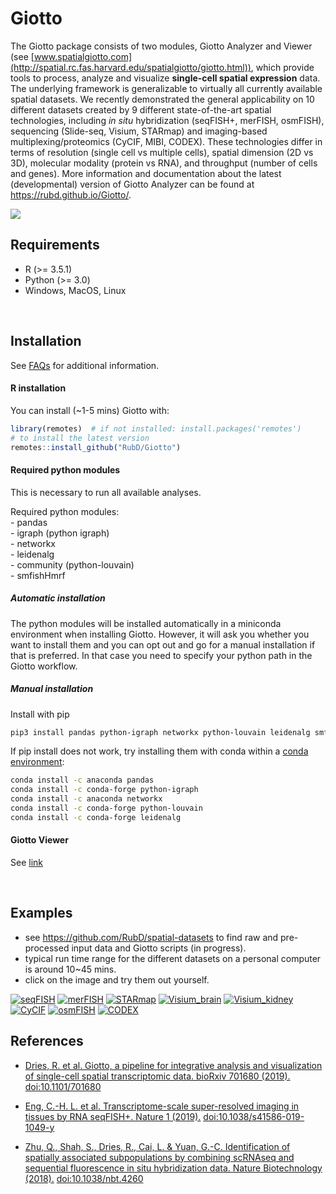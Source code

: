 
<!-- README.md is generated from README.Rmd. Please edit that file -->

<!-- This line is from RStudio -->

# Giotto

<!-- badges: start -->

<!-- badges: end -->

The Giotto package consists of two modules, Giotto Analyzer and Viewer
(see
[www.spatialgiotto.com](http://spatial.rc.fas.harvard.edu/spatialgiotto/giotto.html)),
which provide tools to process, analyze and visualize **single-cell
spatial expression** data. The underlying framework is generalizable to
virtually all currently available spatial datasets. We recently
demonstrated the general applicability on 10 different datasets created
by 9 different state-of-the-art spatial technologies, including *in
situ* hybridization (seqFISH+, merFISH, osmFISH), sequencing (Slide-seq,
Visium, STARmap) and imaging-based multiplexing/proteomics (CyCIF, MIBI,
CODEX). These technologies differ in terms of resolution (single cell vs
multiple cells), spatial dimension (2D vs 3D), molecular modality
(protein vs RNA), and throughput (number of cells and genes). More
information and documentation about the latest (developmental) version
of Giotto Analyzer can be found at <https://rubd.github.io/Giotto/>.

<img src="inst/images/general_figs/overview_datasets.png" />

## Requirements

  - R (\>= 3.5.1)
  - Python (\>= 3.0)
  - Windows, MacOS, Linux

 

## Installation

See [FAQs](https://rubd.github.io/Giotto/articles/faqs.html) for
additional information.

#### R installation

You can install (\~1-5 mins) Giotto with:

``` r
library(remotes)  # if not installed: install.packages('remotes')
# to install the latest version
remotes::install_github("RubD/Giotto")
```

#### Required python modules

This is necessary to run all available analyses.

Required python modules:  
\- pandas  
\- igraph (python igraph)  
\- networkx  
\- leidenalg  
\- community (python-louvain)  
\- smfishHmrf

##### Automatic installation

The python modules will be installed automatically in a miniconda
environment when installing Giotto. However, it will ask you whether you
want to install them and you can opt out and go for a manual
installation if that is preferred. In that case you need to specify your
python path in the Giotto workflow.

##### Manual installation

Install with pip

``` bash
pip3 install pandas python-igraph networkx python-louvain leidenalg smfishHmrf
```

If pip install does not work, try installing them with conda within a
[conda
environment](https://docs.conda.io/projects/conda/en/latest/user-guide/tasks/manage-environments.html#creating-an-environment-with-commands):

``` bash
conda install -c anaconda pandas
conda install -c conda-forge python-igraph
conda install -c anaconda networkx
conda install -c conda-forge python-louvain
conda install -c conda-forge leidenalg
```

#### Giotto Viewer

See
[link](http://spatial.rc.fas.harvard.edu/spatialgiotto/giotto.install.native.html)

 

## Examples

  - see <https://github.com/RubD/spatial-datasets> to find raw and
    pre-processed input data and Giotto scripts (in progress).
  - typical run time range for the different datasets on a personal
    computer is around 10\~45 mins.  
  - click on the image and try them out yourself.

[![seqFISH](./inst/images/general_figs/cortex_image_summary.png)](./articles/mouse_seqFISH_cortex_200319.html)
[![merFISH](./inst/images/general_figs/merFISH_hypoth_image_summary.png)](./articles/mouse_merFISH_hypoth_preoptic_region_200326.html)
[![STARmap](./inst/images/general_figs/starmap_cortex_image_summary.png)](./articles/mouse_starmap_cortex.html)
[![Visium\_brain](./inst/images/general_figs/visium_brain_image_summary.png)](./articles/mouse_visium_brain_200325.html)
[![Visium\_kidney](./inst/images/general_figs/visium_kidney_image_summary.png)](./articles/mouse_visium_kidney_200326.html)
[![CyCIF](./inst/images/general_figs/cyCIF_PDAC_image_summary.png)](./articles/human_cycif_PDAC_200322.html)
[![osmFISH](./inst/images/general_figs/osmFISH_SS_cortex_image_summary.png)](./articles/mouse_osmFISH_SScortex.html)
[![CODEX](./inst/images/general_figs/CODEX_spleen_image_summary.png)](./articles/mouse_CODEX_spleen.html)

## References

  - [Dries, R. et al. Giotto, a pipeline for integrative analysis and
    visualization of single-cell spatial transcriptomic data.
    bioRxiv 701680
    (2019).](https://www.biorxiv.org/content/10.1101/701680v1)
    <doi:10.1101/701680>

  - [Eng, C.-H. L. et al. Transcriptome-scale super-resolved imaging in
    tissues by RNA seqFISH+. Nature 1
    (2019).](https://www.nature.com/articles/s41586-019-1049-y)
    <doi:10.1038/s41586-019-1049-y>

  - [Zhu, Q., Shah, S., Dries, R., Cai, L. & Yuan, G.-C. Identification
    of spatially associated subpopulations by combining scRNAseq and
    sequential fluorescence in situ hybridization data. Nature
    Biotechnology (2018).](https://www.nature.com/articles/nbt.4260)
    <doi:10.1038/nbt.4260>
